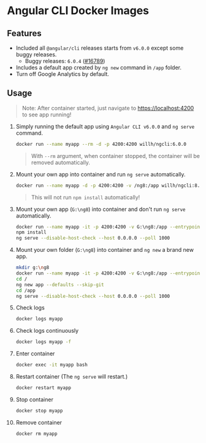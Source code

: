 # Angular CLI Docker Images

## Features

- Included all `@angular/cli` releases starts from `v6.0.0` except some buggy releases.
  - Buggy releases: `6.0.4` ([#16789](https://github.com/angular/angular-cli/issues/16789))
- Includes a default app created by `ng new` command in `/app` folder.
- Turn off Google Analytics by default.

## Usage

> Note: After container started, just navigate to <https://localhost:4200> to see app running!

1. Simply running the default app using `Angular CLI v6.0.0` and `ng serve` command.

    ```sh
    docker run --name myapp --rm -d -p 4200:4200 willh/ngcli:6.0.0
    ```

    > With `--rm` argument, when container stopped, the container will be removed automatically.

2. Mount your own app into container and run `ng serve` automatically.

    ```sh
    docker run --name myapp -d -p 4200:4200 -v /ng8:/app willh/ngcli:8.3.23
    ```

    > This will not run `npm install` automatically!

3. Mount your own app (`G:\ng8`) into container and don't run `ng serve` automatically.

    ```sh
    docker run --name myapp -it -p 4200:4200 -v G:\ng8:/app --entrypoint bash willh/ngcli:8.3.23
    npm install
    ng serve --disable-host-check --host 0.0.0.0 --poll 1000
    ```

4. Mount your own folder (`G:\ng8`) into container and `ng new` a brand new app.

    ```sh
    mkdir g:\ng8
    docker run --name myapp -it -p 4200:4200 -v G:\ng8:/app --entrypoint bash willh/ngcli:8.3.23
    cd /
    ng new app --defaults --skip-git
    cd /app
    ng serve --disable-host-check --host 0.0.0.0 --poll 1000
    ```

5. Check logs

    ```sh
    docker logs myapp
    ```

6. Check logs continuously

    ```sh
    docker logs myapp -f
    ```

7. Enter container

    ```sh
    docker exec -it myapp bash
    ```

8. Restart container (The `ng serve` will restart.)

    ```sh
    docker restart myapp
    ```

9. Stop container

    ```sh
    docker stop myapp
    ```

10. Remove container

    ```sh
    docker rm myapp
    ```
